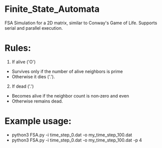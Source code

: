 # Finite_State_Automata
FSA Simulation for a 2D matrix, similar to Conway's Game of Life. Supports serial and parallel execution.

# Rules:
1. If alive ('O')
- Survives only if the number of alive neighbors is prime
- Otherwise it dies ('.').
2. If dead ('.')
- Becomes alive if the neighbor count is non‑zero and even
- Otherwise remains dead.

# Example usage:
- python3 FSA.py -i time_step_0.dat -o my_time_step_100.dat
- python3 FSA.py -i time_step_0.dat -o my_time_step_100.dat -p 4
